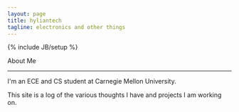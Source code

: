 ```yaml
---
layout: page
title: hyliantech
tagline: electronics and other things
---
```

{% include JB/setup %}

About Me
________

I'm an ECE and CS student at Carnegie Mellon University.

This site is a log of the various thoughts I have and projects I am working on.
